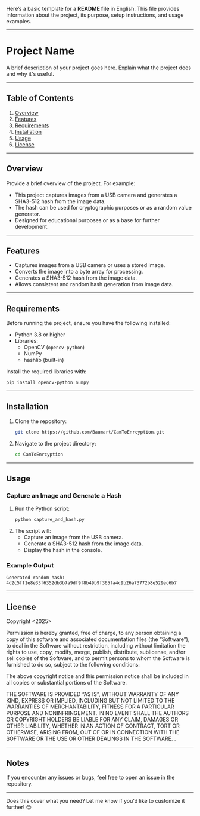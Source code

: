Here’s a basic template for a **README file** in English. This file provides information about the project, its purpose, setup instructions, and usage examples.

---

# Project Name

A brief description of your project goes here. Explain what the project does and why it's useful.

---

## Table of Contents
1. [Overview](#overview)
2. [Features](#features)
3. [Requirements](#requirements)
4. [Installation](#installation)
5. [Usage](#usage)
6. [License](#license)

---

## Overview

Provide a brief overview of the project. For example:
- This project captures images from a USB camera and generates a SHA3-512 hash from the image data.
- The hash can be used for cryptographic purposes or as a random value generator.
- Designed for educational purposes or as a base for further development.

---

## Features

- Captures images from a USB camera or uses a stored image.
- Converts the image into a byte array for processing.
- Generates a SHA3-512 hash from the image data.
- Allows consistent and random hash generation from image data.

---

## Requirements

Before running the project, ensure you have the following installed:

- Python 3.8 or higher
- Libraries:
  - OpenCV (`opencv-python`)
  - NumPy
  - hashlib (built-in)

Install the required libraries with:

```bash
pip install opencv-python numpy
```

---

## Installation

1. Clone the repository:
   ```bash
   git clone https://github.com/Baumart/CamToEnrcyption.git
   ```
2. Navigate to the project directory:
   ```bash
   cd CamToEnrcyption
   ```

---

## Usage

### Capture an Image and Generate a Hash
1. Run the Python script:
   ```bash
   python capture_and_hash.py
   ```
2. The script will:
   - Capture an image from the USB camera.
   - Generate a SHA3-512 hash from the image data.
   - Display the hash in the console.


### Example Output
```plaintext
Generated random hash: 4d2c5ff1e8e33f6352db3b7a9df9f8b49b9f365fa4c9b26a73772b8e529ec6b7
```

---

## License


Copyright <2025> <Baum>

Permission is hereby granted, free of charge, to any person obtaining a copy of this software and associated documentation files (the “Software”), to deal in the Software without restriction, including without limitation the rights to use, copy, modify, merge, publish, distribute, sublicense, and/or sell copies of the Software, and to permit persons to whom the Software is furnished to do so, subject to the following conditions:

The above copyright notice and this permission notice shall be included in all copies or substantial portions of the Software.

THE SOFTWARE IS PROVIDED “AS IS”, WITHOUT WARRANTY OF ANY KIND, EXPRESS OR IMPLIED, INCLUDING BUT NOT LIMITED TO THE WARRANTIES OF MERCHANTABILITY, FITNESS FOR A PARTICULAR PURPOSE AND NONINFRINGEMENT. IN NO EVENT SHALL THE AUTHORS OR COPYRIGHT HOLDERS BE LIABLE FOR ANY CLAIM, DAMAGES OR OTHER LIABILITY, WHETHER IN AN ACTION OF CONTRACT, TORT OR OTHERWISE, ARISING FROM, OUT OF OR IN CONNECTION WITH THE SOFTWARE OR THE USE OR OTHER DEALINGS IN THE SOFTWARE.
.

---

## Notes

If you encounter any issues or bugs, feel free to open an issue in the repository. 

---

Does this cover what you need? Let me know if you'd like to customize it further! 😊
